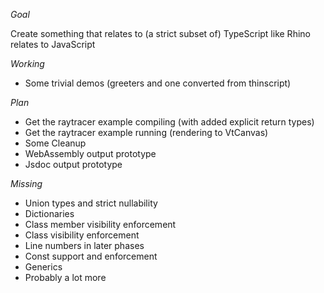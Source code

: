 
*Goal*

Create something that relates to (a strict subset of) TypeScript like Rhino relates to JavaScript

*Working*

- Some trivial demos (greeters and one converted from thinscript)

*Plan*

- Get the raytracer example compiling (with added explicit return types)
- Get the raytracer example running (rendering to VtCanvas)
- Some Cleanup
- WebAssembly output prototype
- Jsdoc output prototype

*Missing*

- Union types and strict nullability
- Dictionaries
- Class member visibility enforcement
- Class visibility enforcement
- Line numbers in later phases
- Const support and enforcement 
- Generics
- Probably a lot more



